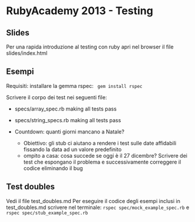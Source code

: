 # RubyAcademy 2013 - Testing


## Slides

Per una rapida introduzione al testing con ruby apri nel browser il file slides/index.html


## Esempi

Requisiti: installare la gemma rspec: ``` gem install rspec```

Scrivere il corpo dei test nei seguenti file:
  * specs/array_spec.rb making all tests pass
  * specs/string_specs.rb making all tests pass

* Countdown: quanti giorni mancano a Natale?
  * Obiettivo: gli stub ci aiutano a rendere i test sulle date affidabili fissando la data ad un valore predefinito
  * ompito a casa: cosa succede se oggi è il 27 dicembre? Scrivere dei test che espongano il problema e successivamente correggere il codice eliminando il bug


## Test doubles

Vedi il file test_doubles.md
Per eseguire il codice degli esempi inclusi in test_doubles.md scrivere nel terminale:
```rspec spec/mock_example_spec.rb```
e
```rspec spec/stub_example_spec.rb```